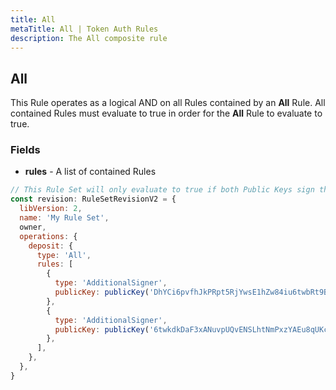 ```yaml
---
title: All
metaTitle: All | Token Auth Rules
description: The All composite rule
---
```


## All

This Rule operates as a logical AND on all Rules contained by an **All** Rule. All contained Rules must evaluate to true in order for the **All** Rule to evaluate to true.

### Fields

- **rules** - A list of contained Rules

```js
// This Rule Set will only evaluate to true if both Public Keys sign the transaction.
const revision: RuleSetRevisionV2 = {
  libVersion: 2,
  name: 'My Rule Set',
  owner,
  operations: {
    deposit: {
      type: 'All',
      rules: [
        {
          type: 'AdditionalSigner',
          publicKey: publicKey('DhYCi6pvfhJkPRpt5RjYwsE1hZw84iu6twbRt9B6dYLV'),
        },
        {
          type: 'AdditionalSigner',
          publicKey: publicKey('6twkdkDaF3xANuvpUQvENSLhtNmPxzYAEu8qUKcVkWwy'),
        },
      ],
    },
  },
}
```
